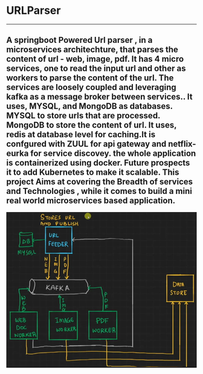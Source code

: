 # URLParser
-----------------------------------------------------------------------------------------------------------------------------------------------------------------
A springboot Powered Url parser , in a microservices architechture, that parses the content of url - web, image, pdf. It has 4 micro services, one to read the input url and other as workers to parse the content of the url. The services are loosely  coupled and leveraging kafka as a message broker between services.. It uses, MYSQL, and MongoDB as databases. MYSQL to store urls that are processed. MongoDB to store the content of url. It uses, redis at database level for caching.It is confgured with ZUUL for api gateway and netflix-eurka for service discovey. the whole application is containerized using docker. Future prospects it to add Kubernetes to make it scalable. This project Aims at covering the Breadth of services and Technologies , while it comes to build a mini real world microservices based application.
-----------------------------------------------------------------------------------------------------------------------------------------------------------------
![Alt Text](Images/architechture.png)
